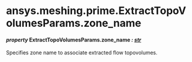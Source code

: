 <a id="ansys-meshing-prime-extracttopovolumesparams-zone-name"></a>

# ansys.meshing.prime.ExtractTopoVolumesParams.zone_name

<a id="ansys.meshing.prime.ExtractTopoVolumesParams.zone_name"></a>

#### *property* ExtractTopoVolumesParams.zone_name *: [str](https://docs.python.org/3.11/library/stdtypes.html#str)*

Specifies zone name to associate extracted flow topovolumes.

<!-- !! processed by numpydoc !! -->
